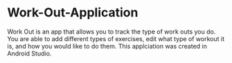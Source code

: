 # Work-Out-Application

Work Out is an app that allows you to track the type of work outs you do. You are able to add different types of exercises, edit what type of workout it is, and how you would like to do them. This applciation was created in Android Studio. 
